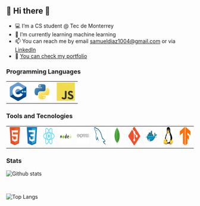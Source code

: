 <!--
**samueldiaz1004/samueldiaz1004** is a ✨ _special_ ✨ repository because its `README.md` (this file) appears on your GitHub profile.

Here are some ideas to get you started:

- 🔭 I’m currently working on ...
- 🌱 I’m currently learning ...
- 👯 I’m looking to collaborate on ...
- 🤔 I’m looking for help with ...
- 💬 Ask me about ...
- 📫 How to reach me: ...
- 😄 Pronouns: ...
- ⚡ Fun fact: ...

For future reference:
https://github.com/anuraghazra/github-readme-stats
https://github.com/devicons/devicon/tree/master/icons
-->
## 👋 Hi there 👋

- 💻 I’m a CS student @ Tec de Monterrey
- 🌱 I’m currently learning machine learning
- 📫 You can reach me by email samueldiaz1004@gmail.com or via [LinkedIn](https://www.linkedin.com/in/sadgo)
- 📖 [You can check my portfolio](https://samueldiaz1004.github.io/MyPortfolio/)

### Programming Languages
<table>
  <td> <img src="https://github.com/devicons/devicon/blob/master/icons/cplusplus/cplusplus-original.svg" title="cpp" alt="cpp" width="50" height="50"/> </td>
  <td> <img src="https://github.com/devicons/devicon/blob/master/icons/python/python-original.svg" title="python" alt="python" width="50" height="50"/></td>
  <td> <img src="https://github.com/devicons/devicon/blob/master/icons/javascript/javascript-original.svg" title="javascript" alt="javascript" width="50" height="50"/></td>
</table>

### Tools and Tecnologies
<table>
  <td> <img src="https://github.com/devicons/devicon/blob/master/icons/html5/html5-original.svg" title="html" alt="html" width="50" height="50"/></td>
  <td> <img src="https://github.com/devicons/devicon/blob/master/icons/css3/css3-original.svg" title="css" alt="css" width="50" height="50"/></td>
  <td> <img src="https://github.com/devicons/devicon/blob/master/icons/react/react-original.svg" title="react" alt="react" width="50" height="50"/></td>
  <td> <img src="https://github.com/devicons/devicon/blob/master/icons/nodejs/nodejs-original-wordmark.svg" title="node" alt="node" width="50" height="50"/></td>
  <td> <img src="https://github.com/devicons/devicon/blob/master/icons/express/express-original-wordmark.svg" title="express" alt="express" width="50" height="50"/></td>
  <td> <img src="https://github.com/devicons/devicon/blob/master/icons/mysql/mysql-original.svg" title="sql" alt="sql" width="50" height="50"/></td>
  <td> <img src="https://github.com/devicons/devicon/blob/master/icons/mongodb/mongodb-original.svg" title="mongo" alt="mongo" width="50" height="50"/></td>
  <td> <img src="https://github.com/devicons/devicon/blob/master/icons/git/git-original.svg" title="git" alt="git" width="50" height="50"/></td>
  <td> <img src="https://github.com/devicons/devicon/blob/master/icons/docker/docker-original.svg" title="docker" alt="docker" width="50" height="50"/></td>
  <td> <img src="https://github.com/devicons/devicon/blob/master/icons/linux/linux-original.svg" title="linux" alt="linux" width="50" height="50"/></td>
  <td> <img src="https://github.com/devicons/devicon/blob/master/icons/tensorflow/tensorflow-original.svg" title="tensorflow" alt="tensorflow" width="50" height="50"/></td>
</table>

### Stats

![Github stats](https://github-readme-stats.vercel.app/api?username=samueldiaz1004&count_private=true&theme=radical)

<br>

![Top Langs](https://github-readme-stats.vercel.app/api/top-langs/?username=samueldiaz1004&layout=compact&hide=Jupyter%20Notebook&langs_count=10&theme=radical)
